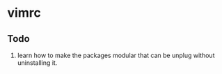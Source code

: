 # vimrc

## Todo

1. learn how to make the packages modular that can be unplug without uninstalling it.
